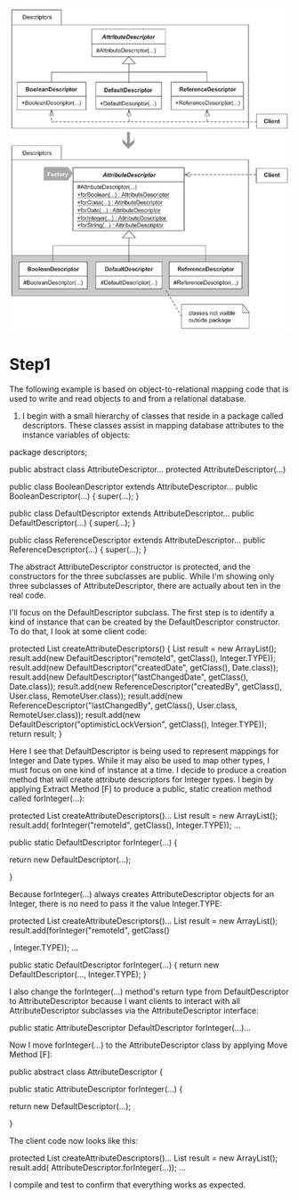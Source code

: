 ![encapsulate class with factory](./Screenshot%20from%202020-09-08%2006-40-05.png)

# Step1
The following example is based on object-to-relational mapping code that is used to write and read objects to and from a relational database.

1. I begin with a small hierarchy of classes that reside in a package called descriptors. These classes assist in mapping database attributes to the instance variables of objects:

package descriptors;

public abstract class AttributeDescriptor...
   protected AttributeDescriptor(...)

public class BooleanDescriptor extends AttributeDescriptor...
   public BooleanDescriptor(...) {
      super(...);
   }

public class DefaultDescriptor extends AttributeDescriptor...
   public DefaultDescriptor(...) {
      super(...);
   }

public class ReferenceDescriptor extends AttributeDescriptor...
   public ReferenceDescriptor(...) {
      super(...);
   }

The abstract AttributeDescriptor constructor is protected, and the constructors for the three subclasses are public. While I'm showing only three subclasses of AttributeDescriptor, there are actually about ten in the real code.

I'll focus on the DefaultDescriptor subclass. The first step is to identify a kind of instance that can be created by the DefaultDescriptor constructor. To do that, I look at some client code:

protected List createAttributeDescriptors() {
   List result = new ArrayList();
   result.add(new DefaultDescriptor("remoteId", getClass(), Integer.TYPE));
   result.add(new DefaultDescriptor("createdDate", getClass(), Date.class));
   result.add(new DefaultDescriptor("lastChangedDate", getClass(), Date.class));
   result.add(new ReferenceDescriptor("createdBy", getClass(), User.class,
      RemoteUser.class));
   result.add(new ReferenceDescriptor("lastChangedBy", getClass(), User.class,
      RemoteUser.class));
   result.add(new DefaultDescriptor("optimisticLockVersion", getClass(), Integer.TYPE));
   return result;
}

Here I see that DefaultDescriptor is being used to represent mappings for Integer and Date types. While it may also be used to map other types, I must focus on one kind of instance at a time. I decide to produce a creation method that will create attribute descriptors for Integer types. I begin by applying Extract Method [F] to produce a public, static creation method called forInteger(…):

protected List createAttributeDescriptors()...
   List result = new ArrayList();
   result.add(
forInteger("remoteId", getClass(), Integer.TYPE));
   ...


public static DefaultDescriptor forInteger(...) {
   
return new DefaultDescriptor(...);

}


Because forInteger(…) always creates AttributeDescriptor objects for an Integer, there is no need to pass it the value Integer.TYPE:

protected List createAttributeDescriptors()...
   List result = new ArrayList();
   result.add(forInteger("remoteId", getClass()

, Integer.TYPE));
   ...

public static DefaultDescriptor forInteger(...) {
   return new DefaultDescriptor(..., 
Integer.TYPE);
}

I also change the forInteger(…) method's return type from DefaultDescriptor to AttributeDescriptor because I want clients to interact with all AttributeDescriptor subclasses via the AttributeDescriptor interface:

public static 
AttributeDescriptor 
DefaultDescriptor forInteger(...)...


Now I move forInteger(…) to the AttributeDescriptor class by applying Move Method [F]:

public abstract class AttributeDescriptor {
   
public static AttributeDescriptor forInteger(...) {
      
return new DefaultDescriptor(...);
   
}


The client code now looks like this:

protected List createAttributeDescriptors()...
   List result = new ArrayList();
   result.add(
AttributeDescriptor.forInteger(...));
   ...

I compile and test to confirm that everything works as expected.
